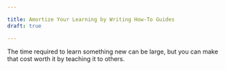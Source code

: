 ```yaml
---

title: Amortize Your Learning by Writing How-To Guides
draft: true

---
```


The time required to learn something new can be large, but you can make that cost worth it by teaching it to others.
<!--stackedit_data:
eyJoaXN0b3J5IjpbLTg4OTg2MTg2NywtMTEwNDY4ODc2N119
-->